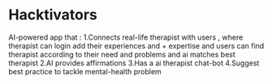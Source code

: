 # Hacktivators
AI-powered app that : 1.Connects real-life therapist with users , where therapist can login add their experiences and + expertise and users can find therapist according to their need and problems and ai matches best therapist 2.AI provides affirmations 3.Has a ai therapist chat-bot 4.Suggest best practice to tackle mental-health problem 

